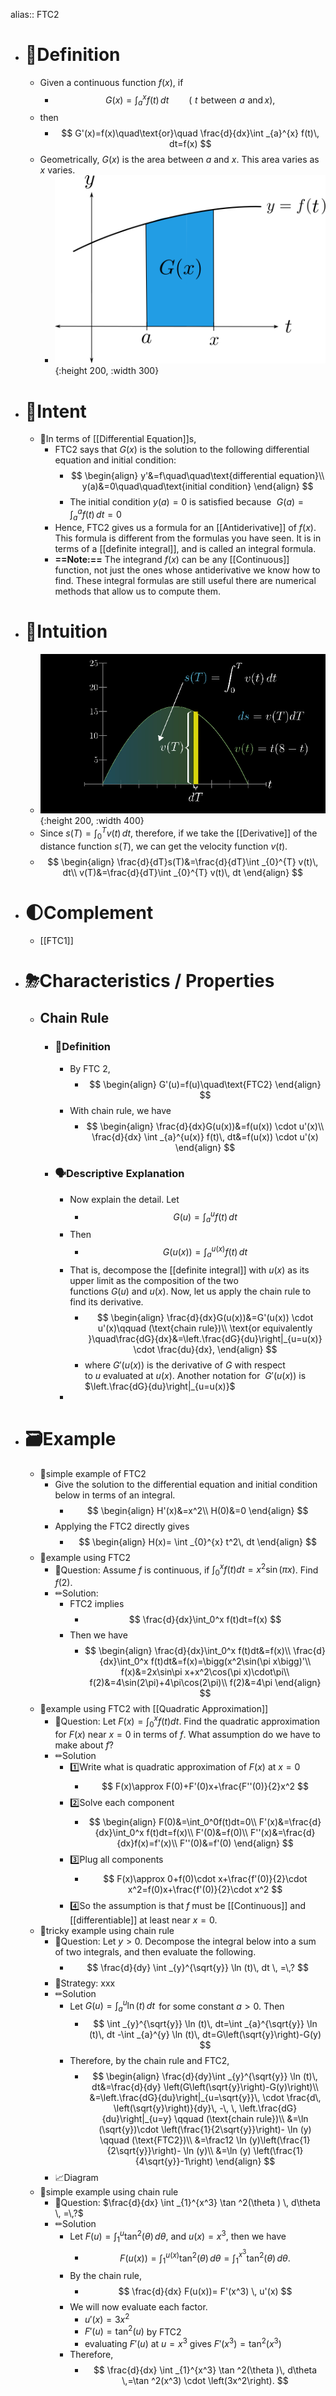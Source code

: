 alias:: FTC2

- # 📝Definition
	- Given a continuous function $f(x)$, if
		- $$
		  \displaystyle G(x)=\int _{a}^{x} f(t)\, dt \qquad (\, \, t\, \, \text{between}\, \, a\, \, \text{and}\,  x),
		  $$
	- then
		- $$
		  G'(x)=f(x)\quad\text{or}\quad \frac{d}{dx}\int _{a}^{x} f(t)\, dt=f(x)
		  $$
	- Geometrically, $G(x)$ is the area between $a$ and $x$. This area varies as $x$ varies.
		- ![name](../assets/images_ftc2_G.svg){:height 200, :width 300}
- # 🎯Intent
	- 📌In terms of [[Differential Equation]]s,
		- FTC2 says that $G(x)$ is the solution to the following differential equation and initial condition:
			- $$
			  \begin{align}
			  y'&=f\quad\quad\text{differential equation}\\
			  y(a)&=0\quad\quad\text{initial condition}
			  \end{align}
			  $$
			- The initial condition $y(a)=0$ is satisfied because $\, \, \displaystyle G(a)=\int _{a}^{a} f(t)\, dt = 0$
		- Hence, FTC2 gives us a formula for an [[Antiderivative]] of $f(x)$. This formula is different from the formulas you have seen. It is in terms of a [[definite integral]], and is called an integral formula.
		- **==Note:==** The integrand $f(x)$ can be any [[Continuous]] function, not just the ones whose antiderivative we know how to find. These integral formulas are still useful there are numerical methods that allow us to compute them.
- # 🧠Intuition
	- ![name](../assets/distance_velocity_FTC.png){:height 200, :width 400}
	- Since $s(T)=\int _{0}^{T} v(t)\, dt$, therefore, if we take the [[Derivative]] of the distance function $s(T)$, we can get the velocity function $v(t)$.
	- $$
	  \begin{align}
	  \frac{d}{dT}s(T)&=\frac{d}{dT}\int _{0}^{T} v(t)\, dt\\
	  v(T)&=\frac{d}{dT}\int _{0}^{T} v(t)\, dt
	  \end{align}
	  $$
- # 🌓Complement
	- [[FTC1]]
- # ⛈Characteristics / Properties
	- ## Chain Rule
		- ### 📝Definition
			- By FTC 2,
				- $$
				  \begin{align}
				  G'(u)=f(u)\quad\text{FTC2}
				  \end{align}
				  $$
			- With chain rule, we have
				- $$
				  \begin{align}
				  \frac{d}{dx}G(u(x))&=f(u(x)) \cdot u'(x)\\
				  \frac{d}{dx} \int _{a}^{u(x)} f(t)\, dt&=f(u(x)) \cdot u'(x)
				  \end{align}
				  $$
		- ### 🗣Descriptive Explanation
			- Now explain the detail. Let
				- $$
				  G(u)=\int _{a}^{u} f(t)\, dt
				  $$
			- Then
				- $$
				  G(u(x))=\int _{a}^{u(x)} f(t)\, dt
				  $$
			- That is, decompose the [[definite integral]] with $u(x)$ as its upper limit as the composition of the two functions $G(u)$ and $u(x)$. Now, let us apply the chain rule to find its derivative.
				- $$
				  \begin{align}
				  \frac{d}{dx}G(u(x))&=G'(u(x)) \cdot u'(x)\qquad (\text{chain rule})\\
				  \text{or equivalently }\quad\frac{dG}{dx}&=\left.\frac{dG}{du}\right|_{u=u(x)} \cdot \frac{du}{dx},
				  \end{align}
				  $$
				- where $G'(u(x))$ is the derivative of $G$ with respect to $u$ evaluated at $u(x)$. Another notation for  $G'(u(x))$ is $\left.\frac{dG}{du}\right|_{u=u(x)}$
			-
- # 🗃Example
	- 📌simple example of FTC2
		- Give the solution to the differential equation and initial condition below in terms of an integral.
			- $$
			  \begin{align}
			  H'(x)&=x^2\\ H(0)&=0
			  \end{align}
			  $$
		- Applying the FTC2 directly gives
			- $$
			  \begin{align}
			  H(x)= \int _{0}^{x} t^2\, dt
			  \end{align}
			  $$
	- 📌example using FTC2
		- 💬Question: Assume $f$ is continuous, if $\int_0^x f(t)dt=x^2\sin(\pi x)$. Find $f(2)$.
		- ✏Solution:
			- FTC2 implies
				- $$
				  \frac{d}{dx}\int_0^x f(t)dt=f(x)
				  $$
			- Then we have
				- $$
				  \begin{align}
				  \frac{d}{dx}\int_0^x f(t)dt&=f(x)\\
				  \frac{d}{dx}\int_0^x f(t)dt&=f(x)=\bigg(x^2\sin(\pi x\bigg)'\\
				  f(x)&=2x\sin\pi x+x^2\cos(\pi x)\cdot\pi\\
				  f(2)&=4\sin(2\pi)+4\pi\cos(2\pi)\\
				  f(2)&=4\pi
				  \end{align}
				  $$
	- 📌example using FTC2 with [[Quadratic Approximation]]
		- 💬Question: Let $F(x)=\int_0^x f(t)dt$. Find the quadratic approximation for $F(x)$ near $x=0$ in terms of $f$. What assumption do we have to make about $f$?
		- ✏Solution
			- 1️⃣Write what is quadratic approximation of $F(x)$ at $x=0$
				- $$
				  F(x)\approx F(0)+F'(0)x+\frac{F''(0)}{2}x^2
				  $$
			- 2️⃣Solve each component
				- $$
				  \begin{align}
				  F(0)&=\int_0^0f(t)dt=0\\
				  F'(x)&=\frac{d}{dx}\int_0^x f(t)dt=f(x)\\
				  F'(0)&=f(0)\\
				  F''(x)&=\frac{d}{dx}f(x)=f'(x)\\
				  F''(0)&=f'(0)
				  \end{align}
				  $$
			- 3️⃣Plug all components
				- $$
				  F(x)\approx 0+f(0)\cdot x+\frac{f'(0)}{2}\cdot x^2=f(0)x+\frac{f'(0)}{2}\cdot x^2
				  $$
			- 4️⃣So the assumption is that $f$ must be [[Continuous]] and [[differentiable]] at least near $x=0$.
	- 📌tricky example using chain rule
		- 💬Question: Let $y>0$. Decompose the integral below into a sum of two integrals, and then evaluate the following.
			- $$
			  \frac{d}{dy} \int _{y}^{\sqrt{y}} \ln (t)\, dt \, =\,?
			  $$
		- 🏹Strategy: xxx
		- ✏Solution
			- Let $G(u)=\int _{a}^{u} \ln (t)\, dt\,$ for some constant $a>0$. Then
				- $$
				  \int _{y}^{\sqrt{y}} \ln (t)\, dt=\int _{a}^{\sqrt{y}} \ln (t)\, dt -\int _{a}^{y} \ln (t)\, dt=G\left(\sqrt{y}\right)-G(y)
				  $$
			- Therefore, by the chain rule and FTC2,
				- $$
				  \begin{align}
				  \frac{d}{dy}\int _{y}^{\sqrt{y}} \ln (t)\, dt&=\frac{d}{dy} \left(G\left(\sqrt{y}\right)-G(y)\right)\\
				  &=\left.\frac{dG}{du}\right|_{u=\sqrt{y}}\, \cdot \frac{d\, \left(\sqrt{y}\right)}{dy}\, -\, \, \left.\frac{dG}{du}\right|_{u=y} \qquad (\text{chain rule})\\
				  &=\ln (\sqrt{y})\cdot \left(\frac{1}{2\sqrt{y}}\right)- \ln (y) \qquad (\text{FTC2})\\
				  &=\frac12 \ln (y)\left(\frac{1}{2\sqrt{y}}\right)- \ln (y)\\
				  &=\ln (y) \left(\frac{1}{4\sqrt{y}}-1\right)
				  \end{align}
				  $$
		- 📈Diagram
	- 📌simple example using chain rule
		- 💬Question: $\frac{d}{dx} \int _{1}^{x^3} \tan ^2(\theta ) \,  d\theta \, =\,?$
		- ✏Solution
			- Let $F(u)= \int _{1}^{u} \tan ^2(\theta )\,  d\theta$, and $u(x)=x^3$, then we have
				- $$
				  F(u(x))= \int _{1}^{u(x)} \tan ^2(\theta )\,  d\theta= \int _{1}^{x^3} \tan ^2(\theta ) \, d\theta .
				  $$
			- By the chain rule,
				- $$
				  \frac{d}{dx} F(u(x))= F'(x^3) \, u'(x)
				  $$
			- We will now evaluate each factor.
				- $u'(x)= 3x^2$
				- $F'(u)=\tan ^2(u)$ by FTC2
				- evaluating $F'(u)$ at $u=x^3$ gives $F'(x^3)= \tan ^2(x^3)$
			- Therefore,
				- $$
				  \frac{d}{dx} \int _{1}^{x^3} \tan ^2(\theta )\,  d\theta \,=\tan ^2(x^3) \cdot \left(3x^2\right).
				  $$